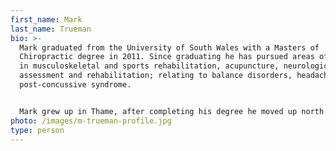 ```yaml
---
first_name: Mark
last_name: Trueman
bio: >-
  Mark graduated from the University of South Wales with a Masters of
  Chiropractic degree in 2011. Since graduating he has pursued areas of interest
  in musculoskeletal and sports rehabilitation, acupuncture, neurological
  assessment and rehabilitation; relating to balance disorders, headache and
  post-concussive syndrome. 


  Mark grew up in Thame, after completing his degree he moved up north to take an opportunity in a multidisciplinary clinic with excellent expertise in sports treatment and rehabilitation. He has since moved back to Thame and set up his own clinic, The Vantage Clinic. In his spare time Mark enjoys keeping active with swimming, gym, outdoor activities and the occasional visit to the climbing wall. He also enjoys a good book and learning to play the piano.
photo: /images/m-trueman-profile.jpg
type: person
---
```

